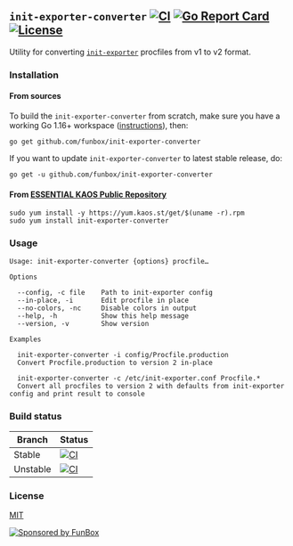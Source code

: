 ## `init-exporter-converter` [![CI](https://github.com/funbox/init-exporter-converter/actions/workflows/ci.yml/badge.svg)](https://github.com/funbox/init-exporter-converter/actions/workflows/ci.yml) [![Go Report Card](https://goreportcard.com/badge/github.com/funbox/init-exporter-converter)](https://goreportcard.com/report/github.com/funbox/init-exporter-converter) [![License](https://gh.kaos.st/mit.svg)](LICENSE)

Utility for converting [`init-exporter`](https://github.com/funbox/init-exporter) procfiles from v1 to v2 format.

### Installation

#### From sources

To build the `init-exporter-converter` from scratch, make sure you have a working Go 1.16+ workspace ([instructions](https://golang.org/doc/install)), then:

```
go get github.com/funbox/init-exporter-converter
```

If you want to update `init-exporter-converter` to latest stable release, do:

```
go get -u github.com/funbox/init-exporter-converter
```

#### From [ESSENTIAL KAOS Public Repository](https://yum.kaos.st)

```
sudo yum install -y https://yum.kaos.st/get/$(uname -r).rpm
sudo yum install init-exporter-converter
```

### Usage

```
Usage: init-exporter-converter {options} procfile…

Options

  --config, -c file    Path to init-exporter config
  --in-place, -i       Edit procfile in place
  --no-colors, -nc     Disable colors in output
  --help, -h           Show this help message
  --version, -v        Show version

Examples

  init-exporter-converter -i config/Procfile.production
  Convert Procfile.production to version 2 in-place

  init-exporter-converter -c /etc/init-exporter.conf Procfile.*
  Convert all procfiles to version 2 with defaults from init-exporter config and print result to console

```

### Build status

| Branch | Status |
|--------|--------|
| Stable | [![CI](https://github.com/funbox/init-exporter-converter/actions/workflows/ci.yml/badge.svg)](https://github.com/funbox/init-exporter-converter/actions/workflows/ci.yml) |
| Unstable | [![CI](https://github.com/funbox/init-exporter-converter/actions/workflows/ci.yml/badge.svg?branch=develop)](https://github.com/funbox/init-exporter-converter/actions/workflows/ci.yml) |

### License

[MIT](LICENSE)

[![Sponsored by FunBox](https://funbox.ru/badges/sponsored_by_funbox_grayscale.svg)](https://funbox.ru)
